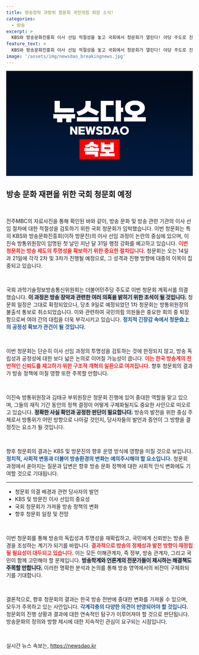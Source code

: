 ```yaml
---
title: 방송장악 과방위 청문회 국민의힘 퇴장 소식!
categories:
  - 방송
excerpt: >
  KBS와 방송문화진흥회 이사 선임 적절성을 놓고 국회에서 청문회가 열린다! 야당 주도로 진행되는 이번 청문회, 방송장악 의혹의 진실이 밝혀질까? 14일과 21일 예정된 청문회에 귀추가 주목된다. 클릭하고 자세히 알아보세요!
feature_text: >
  KBS와 방송문화진흥회 이사 선임 적절성을 놓고 국회에서 청문회가 열린다! 야당 주도로 진행되는 이번 청문회, 방송장악 의혹의 진실이 밝혀질까? 14일과 21일 예정된 청문회에 귀추가 주목된다. 클릭하고 자세히 알아보세요!
image: '/assets/img/newsdao_breakingnews.jpg'
---
```


<p><img src="/assets/img/newsdao_breakingnews.jpg" alt="implanttips 속보" /></p>

<h2 data-ke-size="size26">방송 문화 재편을 위한 국회 청문회 예정</h2>

<p data-ke-size="size16">&nbsp;</p>

<p>전주MBC의 자료사진을 통해 확인된 바와 같이, 방송 문화 및 방송 관련 기관의 이사 선임 절차에 대한 적절성을 검토하기 위한 국회 청문회가 임박했습니다. 이번 청문회는 특히 KBS와 방송문화진흥회(이하 방문진)의 이사 선임 과정이 논란의 중심에 있으며, 이진숙 방통위원장이 임명된 첫 날인 지난 달 31일 행정 강화를 예고하고 있습니다. <b><span style="color: #ee2323;">이번 청문회는 방송 제도의 투명성을 확보하기 위한 중요한 절차입니다.</span></b> 청문회는 오는 14일과 21일에 각각 2차 및 3차가 진행될 예정으로, 그 성격과 진행 방향에 대중의 이목이 집중되고 있습니다. </p>

<p data-ke-size="size16">&nbsp;</p>

<p>국회 과학기술정보방송통신위원회는 더불어민주당 주도로 이번 청문회 계획서를 의결했습니다. <b><span style="background-color: #21538527;">이 과정은 방송 장악과 관련한 여러 의혹을 밝히기 위한 초석이 될 것입니다.</span></b> 청문회 일정은 그대로 확정되었으나, 당초 9일로 예정되었던 1차 청문회는 방통위원장의 불출석 통보로 취소되었습니다. 이와 관련하여 국민의힘 의원들은 중요한 회의 중 퇴장함으로써 여야 간의 대립을 더욱 부각시키고 있습니다. <b><span style="color: #1a5490;">정치적 긴장감 속에서 청문会上의 공정성 확보가 관건이 될 것입니다.</span></b></p>

<p data-ke-size="size16">&nbsp;</p>

<p>이번 청문회는 단순히 이사 선임 과정의 투명성을 검토하는 것에 한정되지 않고, 방송 독립성과 공정성에 대한 보다 넓은 논의로 이어질 가능성이 큽니다. <b><span style="color: #ee2323;">이는 한국 방송계의 전반적인 신뢰도를 제고하기 위한 구조적 개혁의 일환으로 여겨집니다.</span></b> 향후 청문회의 결과가 방송 정책에 미칠 영향 또한 주목할 만합니다.</p>

<p data-ke-size="size16">&nbsp;</p>

<p>이진숙 방통위원장과 김태규 부위원장은 청문회 진행에 있어 중대한 역할을 맡고 있으며, 그들의 재직 기간 동안의 정책 결정이 어떻게 구체화될지도 중요한 사안으로 떠오르고 있습니다. <b><span style="background-color: #21538527;">정확한 사실 확인과 공정한 판단이 필요합니다.</span></b> 방송의 발전을 위한 중심 주체로서 방통위가 어떤 방향으로 나아갈 것인지, 당사자들의 발언과 증언이 그 방향을 결정짓는 요소가 될 것입니다. </p>

<p data-ke-size="size16">&nbsp;</p>

<p>향후 청문회의 결과는 KBS 및 방문진의 향후 운영 방식에 영향을 미칠 것으로 보입니다. <b><span style="color: #1a5490;">정치적, 사회적 변동과 더불어 방송환경의 변화는 예의주시해야 할 요소입니다.</span></b> 청문회 과정에서 쏟아지는 질문과 답변은 향후 방송 문화 정책에 대한 사회적 인식 변화에도 기여할 것으로 기대됩니다. </p>

<hr>

<ul>
    <li>청문회 의결 배경과 관련 당사자의 발언</li>
    <li>KBS 및 방문진 이사 선임의 중요성</li>
    <li>국회 청문회가 가져올 방송 정책의 변화</li>
    <li>향후 청문회 일정 및 전망</li>
</ul>

<p data-ke-size="size16">&nbsp;</p>

<p>이번 청문회를 통해 방송의 독립성과 투명성을 재확립하고, 국민에게 신뢰받는 방송 환경을 조성하는 계기가 되기를 바랍니다. <b><span style="color: #ee2323;">결과적으로 방송의 정체성과 발전 방향이 재정립될 필요성이 대두되고 있습니다.</span></b> 이는 모든 이해관계자, 즉 정부, 방송 관계자, 그리고 국민이 함께 고민해야 할 문제입니다. <b><span style="background-color: #21538527;">방송학계와 언론계의 전문가들이 제시하는 해결책도 주목할 만합니다.</span></b> 이러한 명확한 분석과 논의를 통해 방송 영역에서의 비전이 구체화되기를 기대합니다.</p>

<p data-ke-size="size16">&nbsp;</p>

<p>결론적으로, 향후 청문회의 결과는 한국 방송 전반에 중대한 변화를 가져올 수 있으며, 모두가 주목하고 있는 사안입니다. <b><span style="color: #1a5490;">각계각층의 다양한 의견이 반영되어야 할 것입니다.</span></b> 청문회의 진행 상황과 결과에 대한 연속적인 탐구가 이루어져야 할 것으로 판단됩니다. 방송문화의 정의와 방향 제시에 대한 지속적인 관심이 요구되는 시점입니다. </p>

<p data-ke-size="size16">&nbsp;</p>
실시간 뉴스 속보는, <a href="https://newsdao.kr" rel="dofollow">https://newsdao.kr</a>


